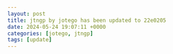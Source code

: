 ```yaml
---
layout: post
title: jtngp by jotego has been updated to 22e0205
date: 2024-05-24 19:07:11 +0000
categories: [jotego, jtngp]
tags: [update]
---
```


